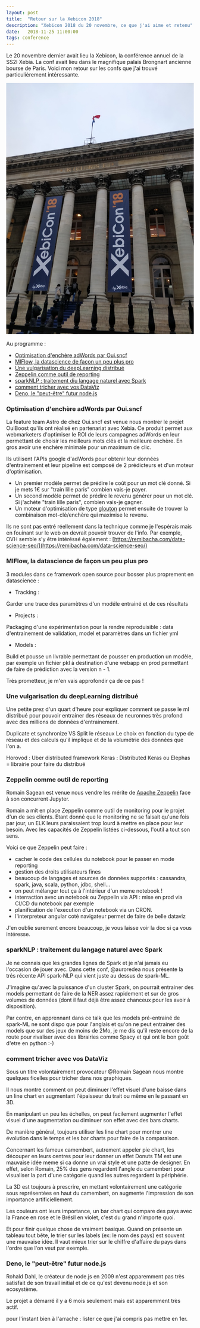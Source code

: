 ```yaml
---
layout: post
title:  "Retour sur la Xebicon 2018"
description: "Xebicon 2018 du 20 novembre, ce que j'ai aime et retenu"
date:   2018-11-25 11:00:00
tags: conference
---
```


Le 20 novembre dernier avait lieu la Xebicon, la conférence annuel de la SS2I Xebia. La conf avait lieu dans le magnifique palais Brongnart ancienne bourse de Paris. Voici mon retour sur les confs que j'ai trouvé particulièrement intéressante.

![alt text](/images/palais-brongniart-lol.jpg "Palais Brongniart de Paris")

Au programme :

* [Optimisation d'enchère adWords par Oui.sncf](#adwords)
* [MlFlow, la datascience de façon un peu plus pro](#mlflow)
* [Une vulgarisation du deepLearning distribué](#dl-distributed)
* [Zeppelin comme outil de reporting](#zeppelin)
* [sparkNLP : traitement diu langage naturel avec Spark](#spark)
* [comment tricher avec vos DataViz](#dataviz)
* [Deno, le "peut-être" futur node.js](#deno)

### Optimisation d'enchère adWords par Oui.sncf <a class="anchor" id="adwords"></a>

La feature team Astro de chez Oui.sncf est venue nous montrer le projet OuiBoost qu'ils ont réalisé en partenariat avec Xebia. Ce produit permet aux webmarketers d'optimiser le ROI de leurs campagnes adWords en leur permettant de choisir les meilleurs mots clés et la meilleure enchère. En gros avoir une enchère minimale pour un maximum de clic.

Ils utilisent l'APIs google d'adWords pour obtenir leur données d'entrainement et leur pipeline est composé de 2 prédicteurs et d'un moteur d'optimisation.

* Un premier modèle permet de prédire le coût pour un mot clé donné. Si je mets 1€ sur "train lille paris" combien vais-je payer.
* Un second modèle permet de prédire le revenu générer pour un mot clé. Si j'achète "train lille paris", combien vais-je gagner.
* Un moteur d'optimisation de type [glouton](https://fr.wikipedia.org/wiki/Algorithme_glouton) permet ensuite de trouver la combinaison mot-clé/enchère qui maximise le revenu.

Ils ne sont pas entré réellement dans la technique comme je l'espérais mais en fouinant sur le web on devrait pouvoir trouver de l'info. Par exemple, OVH semble s'y être intéréssé également : [https://remibacha.com/data-science-seo/](https://remibacha.com/data-science-seo/)

### MlFlow, la datascience de façon un peu plus pro <a class="anchor" id="mlflow"></a>

3 modules dans ce framework open source pour bosser plus proprement en datascience :

* Tracking :

Garder une trace des paramètres d'un modéle entrainé et de ces résultats

* Projects :

Packaging d'une expérimentation pour la rendre reproduisible : data d'entrainement de validation, model et paramètres dans un fichier yml

* Models :

Build et pousse un livrable permettant de pousser en production un modèle, par exemple un fichier pkl à destination d'une webapp en prod permettant de faire de prédiction avec la version n - 1.

Très prometteur, je m'en vais approfondir ça de ce pas !

### Une vulgarisation du deepLearning distribué <a class="anchor" id="dl-distributed"></a>

Une petite prez d'un quart d'heure pour expliquer comment se passe le ml distribué pour pouvoir entrainer des réseaux de neuronnes très profond avec des millions de données d'entrainement.

Duplicate et synchronize VS Split le réseaux
Le choix en fonction du type de réseau et des calculs qu'il implique et de la volumétrie des données que l'on a.

Horovod : Uber distributed framework
Keras : Distributed Keras ou Elephas = librairie pour faire du distribué

### Zeppelin comme outil de reporting <a class="anchor" id="zeppelin"></a>

Romain Sagean est venue nous vendre les mérite de [Apache Zeppelin](https://zeppelin.apache.org/) face à son concurrent Jupyter.

Romain a mit en place Zeppelin comme outil de monitoring pour le projet d'un de ses clients. Etant donné que le monitoring ne se faisait qu'une fois par jour, un ELK leurs paraissaient trop lourd à mettre en place pour leur besoin. Avec les capacités de Zeppelin listées ci-dessous, l'outil a tout son sens.

Voici ce que Zeppelin peut faire :

* cacher le code des cellules du notebook pour le passer en mode reporting
* gestion des droits utilisateurs fines
* beaucoup de langages et sources de données supportés : cassandra, spark, java, scala, python, jdbc, shell...
* on peut mélanger tout ça à l'intérieur d'un meme notebook !
* interraction avec un notebook ou Zeppelin via API : mise en prod via CI/CD du notebook par exemple
* planification de l'execution d'un notebook via un CRON.
* l'interpreteur angular coté navigateur permet de faire de belle dataviz

J'en oublie surement encore beaucoup, je vous laisse voir la doc si ça vous intéresse.

### sparkNLP : traitement du langage naturel avec Spark <a class="anchor" id="spark"></a>

Je ne connais que les grandes lignes de Spark et je n'ai jamais eu l'occasion de jouer avec. Dans cette conf, @auroredea nous présente la trés récente API spark-NLP qui vient juste au dessus de spark-ML.

J'imagine qu'avec la puissance d'un cluster Spark, on pourrait entrainer des models permettant de faire de la NER assez rapidement et sur de gros volumes de données (dont il faut déjà être assez chanceux pour les avoir à disposition).

Par contre, en apprennant dans ce talk que les models pré-entrainé de spark-ML ne sont dispo que pour l'anglais et qu'on ne peut entrainer des models que sur des jeux de moins de 2Mo, je me dis qu'il reste encore de la route pour rivaliser avec des librairies comme Spacy et qui ont le bon goût d'etre en python :-)

### comment tricher avec vos DataViz <a class="anchor" id="dataviz"></a>

Sous un titre volontairement provocateur @Romain Sagean nous montre quelques ficelles pour tricher dans nos graphiques.

Il nous montre comment on peut diminuer l'effet visuel d'une baisse dans un line chart en augmentant l'épaisseur du trait ou même en le passant en 3D.

En manipulant un peu les échelles, on peut facilement augmenter l'effet visuel d'une augmentation ou diminuer son effet avec des bars charts.

De manière général, toujours utiliser les line chart pour montrer une évolution dans le temps et les bar charts pour faire de la comparaison.

Concernant les fameux camembert, autrement appeler pie chart, les découper en leurs centres pour leur donner un effet Donuts TM est une mauvaise idée meme si ca donne un vrai style et une patte de designer. En effet, selon Romain, 25% des gens regardent l'angle du camembert pour visualiser la part d'une catégorie quand les autres regardent la périphérie.

La 3D est toujours à prescrire, en mettant volontairement une catégorie sous représentées en haut du camembert, on augmente l'impression de son importance artificiellement.

Les couleurs ont leurs importance, un bar chart qui compare des pays avec la France en rose et le Brésil en violet, c'est du grand n'importe quoi.

Et pour finir quelque chose de vraiment basique. Quand on présente un tableau tout bête, le trier sur les labels (ex: le nom des pays) est souvent une mauvaise idée. Il vaut mieux trier sur le chiffre d'affaire du pays dans l'ordre que l'on veut par exemple.

### Deno, le "peut-être" futur node.js <a class="anchor" id="deno"></a>

Rohald Dahl, le créateur de node.js en 2009 n'est apparemment pas très satisfait de son travail initial et de ce qu'est devenu node.js et son ecosystème.

Le projet a démarré il y a 6 mois seulement mais est apparemment très actif.

pour l'instant bien à l'arrache : lister ce que j'ai compris pas mettre en 1er.
